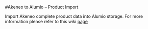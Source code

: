#Akeneo to Alumio – Product Import

Import Akeneo complete product data into Alumio storage.
For more information please refer to this wiki [page](https://github.com/alumio-int/akeneo-shopify-templates/wiki/Fetching-Product-Data-from-Akeneo-to-Alumio)

